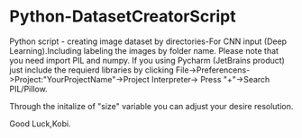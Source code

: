 # Python-DatasetCreatorScript
Python script - creating image dataset by directories-For CNN input (Deep Learning).Including labeling the images by folder name.
Please note that you need import PIL and numpy. If you using Pycharm (JetBrains product) just include the requierd libraries by clicking File->Preferencens->Project:"YourProjectName"->Project Interpreter-> Press "+"->Search PIL/Pillow. 

Through the initalize of "size" variable you can adjust your desire resolution. 

Good Luck,Kobi.
